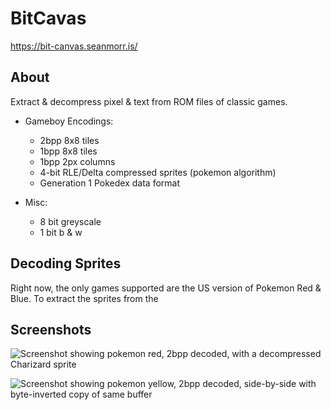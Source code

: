 # BitCavas

https://bit-canvas.seanmorr.is/

## About

Extract & decompress pixel & text from ROM files of classic games.

* Gameboy Encodings:
	* 2bpp 8x8 tiles
	* 1bpp 8x8 tiles
	* 1bpp 2px columns
	* 4-bit RLE/Delta compressed sprites (pokemon algorithm)
	* Generation 1 Pokedex data format

* Misc:
	* 8 bit greyscale
	* 1 bit b & w

## Decoding Sprites

Right now, the only games supported are the US version of Pokemon Red & Blue. To extract the sprites from the

## Screenshots

![Screenshot showing pokemon red, 2bpp decoded, with a decompressed Charizard sprite](https://bit-canvas.seanmorr.is/pkmn-red-screenshot.png)

![Screenshot showing pokemon yellow, 2bpp decoded, side-by-side with byte-inverted copy of same buffer](https://bit-canvas.seanmorr.is/pkmn-yellow-screenshot.png)

